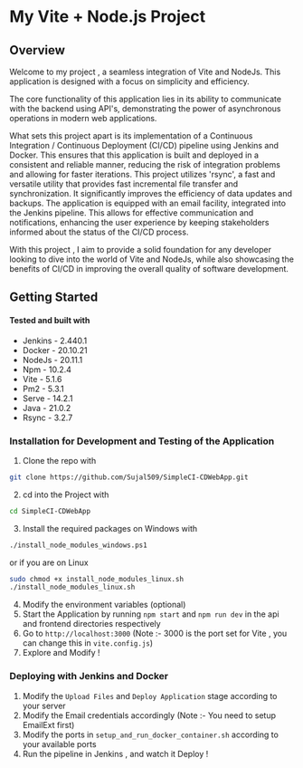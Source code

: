 # My Vite + Node.js Project

## Overview
Welcome to my project , a seamless integration of Vite and NodeJs. This application is designed with a focus on simplicity and efficiency.

The core functionality of this application lies in its ability to communicate with the backend using API's, demonstrating the power of asynchronous operations in modern web applications.

What sets this project apart is its implementation of a Continuous Integration / Continuous Deployment (CI/CD) pipeline using Jenkins and Docker. This ensures that this application is built and deployed in a consistent and reliable manner, reducing the risk of integration problems and allowing for faster iterations. This project utilizes 'rsync', a fast and versatile utility that provides fast incremental file transfer and synchronization. It significantly improves the efficiency of data updates and backups. The application is equipped with an email facility, integrated into the Jenkins pipeline. This allows for effective communication and notifications, enhancing the user experience by keeping stakeholders informed about the status of the CI/CD process.

With this project , I aim to provide a solid foundation for any developer looking to dive into the world of Vite and NodeJs, while also showcasing the benefits of CI/CD in improving the overall quality of software development.
## Getting Started

#### Tested and built with
- Jenkins - 2.440.1
- Docker - 20.10.21
- NodeJs - 20.11.1
- Npm - 10.2.4
- Vite - 5.1.6
- Pm2 - 5.3.1
- Serve - 14.2.1
- Java - 21.0.2
- Rsync - 3.2.7

### Installation for Development and Testing of the Application
1. Clone the repo with
  ```bash
git clone https://github.com/Sujal509/SimpleCI-CDWebApp.git
```
2. cd into the Project with
  ```bash
cd SimpleCI-CDWebApp
```
3. Install the required packages on Windows with
  ```bash
./install_node_modules_windows.ps1
```
or if you are on Linux 
```bash
sudo chmod +x install_node_modules_linux.sh
./install_node_modules_linux.sh
```


4. Modify the environment variables (optional)
5. Start the Application by running `npm start` and `npm run dev` in the api and frontend directories respectively
6. Go to `http://localhost:3000` (Note :- 3000 is the port set for Vite , you can change this in `vite.config.js`)
7. Explore and Modify !

### Deploying with Jenkins and Docker
1. Modify the `Upload Files` and `Deploy Application` stage according to your server
2. Modify the Email credentials accordingly (Note :- You need to setup EmailExt first)
3. Modify the ports in `setup_and_run_docker_container.sh` according to your available ports
4. Run the pipeline in Jenkins , and watch it Deploy !